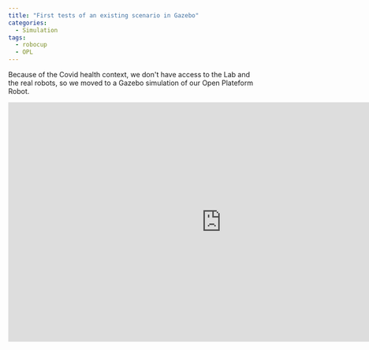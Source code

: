 ```yaml
---
title: "First tests of an existing scenario in Gazebo"
categories:
  - Simulation
tags:
  - robocup
  - OPL
---
```


Because of the Covid health context, we don't have access to the Lab and the real robots, so we moved to a Gazebo simulation of our Open Plateform Robot.  




<iframe width="864" height="486" src="https://www.youtube.com/embed/GhoL_x2BohU" frameborder="0" allow="accelerometer; autoplay; clipboard-write; encrypted-media; gyroscope; picture-in-picture" allowfullscreen></iframe>